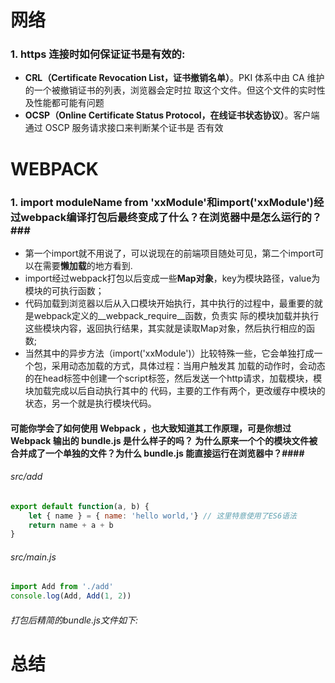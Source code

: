 # 网络
### 1. https 连接时如何保证证书是有效的:
* **CRL（Certificate Revocation List，证书撤销名单）**。PKI 体系中由 CA 维护的一个被撤销证书的列表，浏览器会定时拉
取这个文件。但这个文件的实时性及性能都可能有问题
* **OCSP（Online Certificate Status Protocol，在线证书状态协议）**。客户端通过 OSCP 服务请求接口来判断某个证书是
否有效

# WEBPACK
### 1. import moduleName from 'xxModule'和import('xxModule')经过webpack编译打包后最终变成了什么？在浏览器中是怎么运行的？###
* 第一个import就不用说了，可以说现在的前端项目随处可见，第二个import可以在需要**懒加载**的地方看到.  
* import经过webpack打包以后变成一些**Map对象**，key为模块路径，value为模块的可执行函数；  
* 代码加载到浏览器以后从入口模块开始执行，其中执行的过程中，最重要的就是webpack定义的__webpack_require__函数，负责实
际的模块加载并执行这些模块内容，返回执行结果，其实就是读取Map对象，然后执行相应的函数; 
* 当然其中的异步方法（import('xxModule')）比较特殊一些，它会单独打成一个包，采用动态加载的方式，具体过程：当用户触发其
加载的动作时，会动态的在head标签中创建一个script标签，然后发送一个http请求，加载模块，模块加载完成以后自动执行其中的
代码，主要的工作有两个，更改缓存中模块的状态，另一个就是执行模块代码。

#### 可能你学会了如何使用 Webpack ，也大致知道其工作原理，可是你想过 Webpack 输出的 bundle.js 是什么样子的吗？ 为什么原来一个个的模块文件被合并成了一个单独的文件？为什么 bundle.js 能直接运行在浏览器中？####

###### src/add ######
``` javascript
export default function(a, b) {
    let { name } = { name: 'hello world,'} // 这里特意使用了ES6语法
    return name + a + b
}
```

###### src/main.js ######
``` javascript
import Add from './add'
console.log(Add, Add(1, 2))
```

###### 打包后精简的bundle.js文件如下: ######

# 总结